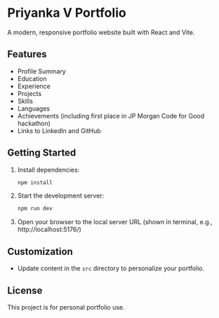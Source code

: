 
# Priyanka V Portfolio

A modern, responsive portfolio website built with React and Vite.

## Features
- Profile Summary
- Education
- Experience
- Projects
- Skills
- Languages
- Achievements (including first place in JP Morgan Code for Good hackathon)
- Links to LinkedIn and GitHub

## Getting Started

1. Install dependencies:
	```sh
	npm install
	```
2. Start the development server:
	```sh
	npm run dev
	```
3. Open your browser to the local server URL (shown in terminal, e.g., http://localhost:5176/)

## Customization
- Update content in the `src` directory to personalize your portfolio.

## License
This project is for personal portfolio use.
